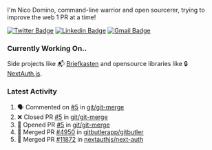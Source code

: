 
I'm Nico Domino, command-line warrior and open sourcerer, trying to improve the web 1 PR at a time!

[![Twitter Badge](https://img.shields.io/badge/-@ndom91-1ca0f1?style=flat-square&labelColor=1ca0f1&logo=twitter&logoColor=white&link=https://twitter.com/ndom91)](https://twitter.com/ndom91) [![Linkedin Badge](https://img.shields.io/badge/-ndom91-blue?style=flat-square&logo=Linkedin&logoColor=white&link=https://www.linkedin.com/in/ndom91/)](https://www.linkedin.com/in/ndom91/) [![Gmail Badge](https://img.shields.io/badge/-yo@ndo.dev-c14438?style=flat-square&logo=mail.ru&logoColor=white&link=mailto:yo@ndo.dev)](mailto:yo@ndo.dev)

### Currently Working On..

Side projects like 📬 [Briefkasten](https://briefkastenhq.com) and opensource libraries like 🔒 [NextAuth.js](https://github.com/nextauthjs/next-auth).

<!--START_SECTION_PROFILE_VIEWS:readme-info-->
<!--END_SECTION_PROFILE_VIEWS:readme-info-->

<!--START_SECTION_DAILY_COMMIT:readme-info-->
<!--END_SECTION_DAILY_COMMIT:readme-info-->

<!--START_SECTION_WEEKLY_COMMIT:readme-info-->
<!--END_SECTION_WEEKLY_COMMIT:readme-info-->

### Latest Activity

<!--START_SECTION:activity-->
1. 🗣 Commented on [#5](https://github.com/git/git-merge/pull/5#issuecomment-2363324742) in [git/git-merge](https://github.com/git/git-merge)
2. ❌ Closed PR [#5](https://github.com/git/git-merge/pull/5) in [git/git-merge](https://github.com/git/git-merge)
3. 💪 Opened PR [#5](https://github.com/git/git-merge/pull/5) in [git/git-merge](https://github.com/git/git-merge)
4. 🎉 Merged PR [#4950](https://github.com/gitbutlerapp/gitbutler/pull/4950) in [gitbutlerapp/gitbutler](https://github.com/gitbutlerapp/gitbutler)
5. 🎉 Merged PR [#11872](https://github.com/nextauthjs/next-auth/pull/11872) in [nextauthjs/next-auth](https://github.com/nextauthjs/next-auth)
<!--END_SECTION:activity-->
